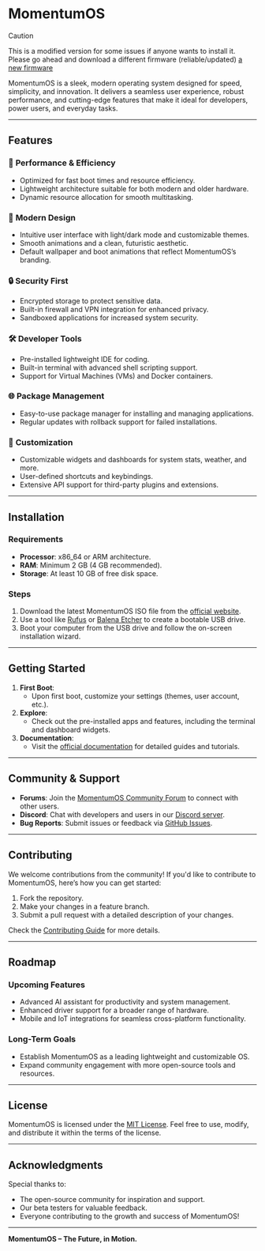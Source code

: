 # MomentumOS

> [!CAUTION]
> This is a modified version for some issues if anyone wants to install it. Please go ahead and download a different firmware (reliable/updated) [a new firmware](https://github.com/DarkFlippers/unleashed-firmware/)

MomentumOS is a sleek, modern operating system designed for speed, simplicity, and innovation. It delivers a seamless user experience, robust performance, and cutting-edge features that make it ideal for developers, power users, and everyday tasks.

---

## Features

### 🚀 **Performance & Efficiency**
- Optimized for fast boot times and resource efficiency.
- Lightweight architecture suitable for both modern and older hardware.
- Dynamic resource allocation for smooth multitasking.

### 🎨 **Modern Design**
- Intuitive user interface with light/dark mode and customizable themes.
- Smooth animations and a clean, futuristic aesthetic.
- Default wallpaper and boot animations that reflect MomentumOS’s branding.

### 🔒 **Security First**
- Encrypted storage to protect sensitive data.
- Built-in firewall and VPN integration for enhanced privacy.
- Sandboxed applications for increased system security.

### 🛠️ **Developer Tools**
- Pre-installed lightweight IDE for coding.
- Built-in terminal with advanced shell scripting support.
- Support for Virtual Machines (VMs) and Docker containers.

### 🌐 **Package Management**
- Easy-to-use package manager for installing and managing applications.
- Regular updates with rollback support for failed installations.

### 🔧 **Customization**
- Customizable widgets and dashboards for system stats, weather, and more.
- User-defined shortcuts and keybindings.
- Extensive API support for third-party plugins and extensions.

---

## Installation

### Requirements
- **Processor**: x86_64 or ARM architecture.
- **RAM**: Minimum 2 GB (4 GB recommended).
- **Storage**: At least 10 GB of free disk space.

### Steps
1. Download the latest MomentumOS ISO file from the [official website](#).
2. Use a tool like [Rufus](https://rufus.ie/) or [Balena Etcher](https://www.balena.io/etcher/) to create a bootable USB drive.
3. Boot your computer from the USB drive and follow the on-screen installation wizard.

---

## Getting Started

1. **First Boot**:
   - Upon first boot, customize your settings (themes, user account, etc.).
2. **Explore**:
   - Check out the pre-installed apps and features, including the terminal and dashboard widgets.
3. **Documentation**:
   - Visit the [official documentation](#) for detailed guides and tutorials.

---

## Community & Support

- **Forums**: Join the [MomentumOS Community Forum](#) to connect with other users.
- **Discord**: Chat with developers and users in our [Discord server](#).
- **Bug Reports**: Submit issues or feedback via [GitHub Issues](#).

---

## Contributing
We welcome contributions from the community! If you'd like to contribute to MomentumOS, here’s how you can get started:

1. Fork the repository.
2. Make your changes in a feature branch.
3. Submit a pull request with a detailed description of your changes.

Check the [Contributing Guide](#) for more details.

---

## Roadmap

### Upcoming Features
- Advanced AI assistant for productivity and system management.
- Enhanced driver support for a broader range of hardware.
- Mobile and IoT integrations for seamless cross-platform functionality.

### Long-Term Goals
- Establish MomentumOS as a leading lightweight and customizable OS.
- Expand community engagement with more open-source tools and resources.

---

## License
MomentumOS is licensed under the [MIT License](LICENSE). Feel free to use, modify, and distribute it within the terms of the license.

---

## Acknowledgments
Special thanks to:
- The open-source community for inspiration and support.
- Our beta testers for valuable feedback.
- Everyone contributing to the growth and success of MomentumOS!

---

**MomentumOS – The Future, in Motion.**
